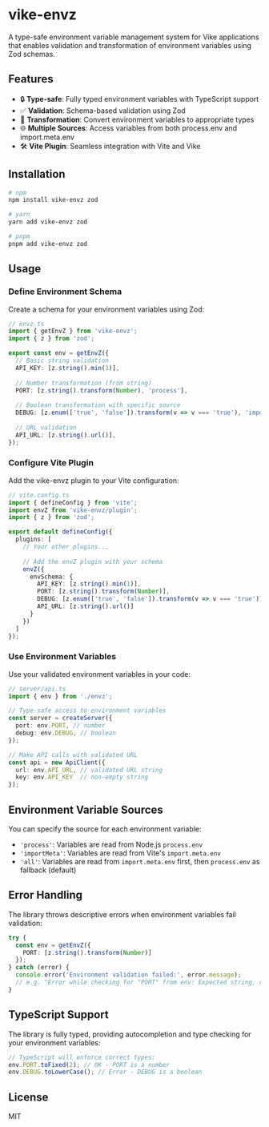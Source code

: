 # vike-envz

A type-safe environment variable management system for Vike applications that enables validation and transformation of environment variables using Zod schemas.

## Features

- 🔒 **Type-safe**: Fully typed environment variables with TypeScript support
- ✅ **Validation**: Schema-based validation using Zod
- 🔄 **Transformation**: Convert environment variables to appropriate types
- 🌐 **Multiple Sources**: Access variables from both process.env and import.meta.env
- 🛠️ **Vite Plugin**: Seamless integration with Vite and Vike

## Installation

```bash
# npm
npm install vike-envz zod

# yarn
yarn add vike-envz zod

# pnpm
pnpm add vike-envz zod
```

## Usage

### Define Environment Schema

Create a schema for your environment variables using Zod:

```typescript
// envz.ts
import { getEnvZ } from 'vike-envz';
import { z } from 'zod';

export const env = getEnvZ({
  // Basic string validation
  API_KEY: [z.string().min(1)],
  
  // Number transformation (from string)
  PORT: [z.string().transform(Number), 'process'],
  
  // Boolean transformation with specific source
  DEBUG: [z.enum(['true', 'false']).transform(v => v === 'true'), 'importMeta'],
  
  // URL validation
  API_URL: [z.string().url()],
});
```

### Configure Vite Plugin

Add the vike-envz plugin to your Vite configuration:

```typescript
// vite.config.ts
import { defineConfig } from 'vite';
import envZ from 'vike-envz/plugin';
import { z } from 'zod';

export default defineConfig({
  plugins: [
    // Your other plugins...
    
    // Add the envZ plugin with your schema
    envZ({
      envSchema: {
        API_KEY: [z.string().min(1)],
        PORT: [z.string().transform(Number)],
        DEBUG: [z.enum(['true', 'false']).transform(v => v === 'true')],
        API_URL: [z.string().url()]
      }
    })
  ]
});
```

### Use Environment Variables

Use your validated environment variables in your code:

```typescript
// server/api.ts
import { env } from './envz';

// Type-safe access to environment variables
const server = createServer({
  port: env.PORT, // number
  debug: env.DEBUG, // boolean
});

// Make API calls with validated URL
const api = new ApiClient({
  url: env.API_URL, // validated URL string
  key: env.API_KEY  // non-empty string
});
```

## Environment Variable Sources

You can specify the source for each environment variable:

- `'process'`: Variables are read from Node.js `process.env`
- `'importMeta'`: Variables are read from Vite's `import.meta.env`
- `'all'`: Variables are read from `import.meta.env` first, then `process.env` as fallback (default)

## Error Handling

The library throws descriptive errors when environment variables fail validation:

```typescript
try {
  const env = getEnvZ({
    PORT: [z.string().transform(Number)]
  });
} catch (error) {
  console.error('Environment validation failed:', error.message);
  // e.g. "Error while checking for "PORT" from env: Expected string, received undefined"
}
```

## TypeScript Support

The library is fully typed, providing autocompletion and type checking for your environment variables:

```typescript
// TypeScript will enforce correct types:
env.PORT.toFixed(2); // OK - PORT is a number
env.DEBUG.toLowerCase(); // Error - DEBUG is a boolean
```

## License

MIT
